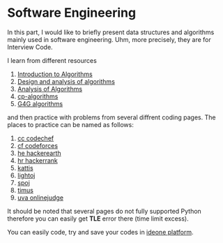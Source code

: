 # Software Engineering

In this part, I would like to briefly present data structures and algorithms mainly used in software engineering. Uhm, more precisely, they are for Interview Code.

I learn from different resources

1. [Introduction to Algorithms](https://mitpress.mit.edu/books/introduction-algorithms-third-edition)
3. [Design and analysis of algorithms](http://www.personal.kent.edu/~rmuhamma/Algorithms/algorithm.html)
4. [Analysis of Algorithms](http://www8.cs.umu.se/kurser/TDBAfl/VT06/algorithms/LEC/LECTURES/ALL.HTM)
2. [cp-algorithms](https://cp-algorithms.com/)
5. [G4G algorithms](https://www.geeksforgeeks.org/greedy-algorithms/)

and then practice with problems from several diffrent coding pages. The places to practice can be named as follows:

1. [cc codechef](https://www.codechef.com/)
2. [cf codeforces](https://codeforces.com/)
3. [he hackerearth](https://www.hackerearth.com/challenges/)
4. [hr hackerrank](https://www.hackerrank.com/)
5. [kattis](https://open.kattis.com/)
6. [lightoj](http://lightoj.com/index.php)
7. [spoj](https://www.spoj.com/)
8. [timus](http://acm.timus.ru/)
9. [uva onlinejudge](https://onlinejudge.org/index.php)

It should be noted that several pages do not fully supported Python therefore you can easily get **TLE** error there \(time limit excess\).

You can easily code, try and save your codes in [ideone platform](https://ideone.com/).

